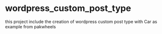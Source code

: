 # wordpress_custom_post_type
this project include the creation of wordpress custom post type with Car as example from pakwheels

